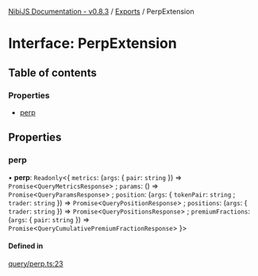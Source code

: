 [NibiJS Documentation - v0.8.3](../intro.md) / [Exports](../modules.md) / PerpExtension

# Interface: PerpExtension

## Table of contents

### Properties

- [perp](PerpExtension.md#perp)

## Properties

### perp

• **perp**: `Readonly`<{ `metrics`: (`args`: { `pair`: `string`  }) => `Promise`<`QueryMetricsResponse`\> ; `params`: () => `Promise`<`QueryParamsResponse`\> ; `position`: (`args`: { `tokenPair`: `string` ; `trader`: `string`  }) => `Promise`<`QueryPositionResponse`\> ; `positions`: (`args`: { `trader`: `string`  }) => `Promise`<`QueryPositionsResponse`\> ; `premiumFractions`: (`args`: { `pair`: `string`  }) => `Promise`<`QueryCumulativePremiumFractionResponse`\>  }\>

#### Defined in

[query/perp.ts:23](https://github.com/NibiruChain/ts-sdk/blob/fb8286f/packages/nibijs/src/query/perp.ts#L23)
